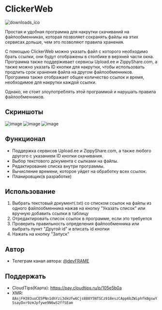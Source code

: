 # ClickerWeb
![downloads_ico](https://user-images.githubusercontent.com/94005290/222178334-8b951188-065b-440d-afa7-7f496bd899e5.png)

Простая и удобная программа для накрутки скачиваний на файлообменниках, которая позволяет сохранять файлы на этих сервисах дольше,
чем это позволяют правила хранения.

С помощью ClickerWeb можно указать файл с которого необходимо брать ссылки, они будут отображены в столбике в верхней части окна.
Программа также поддерживает сервисы Upload.ee и ZippyShare.com, а также можно указать ID кнопки для накрутки, чтобы использовать продлить срок хранения файла на другом файлообменников.
Программа также отображает общее количество ссылок и время, необходимое для накрутки каждой ссылки.

Однако, не стоит злоупотреблять этой программой и нарушать правила файлообменников.
## Скриншоты
![image](https://user-images.githubusercontent.com/94005290/222181211-634708c0-79cf-4136-bd86-3737e9288205.png)
![image](https://user-images.githubusercontent.com/94005290/222181669-ece7b24a-628e-4031-aa31-5a78ba2e75c2.png)
![image](https://user-images.githubusercontent.com/94005290/222181319-868b95c8-13ff-45a2-81ef-7a5a5cd5e9aa.png)

## Функционал
- Поддержка сервисов Upload.ee и ZippyShare.com, а также любого другого с указанием ID кнопки скачивания.
- Выбор текстового документа с сылками на файлы.
- Редактирование списка внутри программы.
- Вычисление времени, которое уйдет на обработку всех ссылок.
- Планировщик(в разработке)

## Использование
1) Выбрать текстовый документ(.txt) со списком ссылок на файлы из одного файлообменника нажав на кнопку "Указать список" или вручную добавить ссылки в таблицу
2) Отредактировать список ссылок в программе, если это требуется
3) Проверить правильность определения файлообменника или выбрать пункт "Другой id" и вписать id кнопки
4) Нажать на кнопку "Запуск"

## Автор
- Телеграм канал автора: [@devFRAME](https://t.me/devFRAME)

## Поддержать
- CloudTips(Карта): https://pay.cloudtips.ru/p/105e5b0a
- XMR: ```8AsjFH383uoCE5PNn1dhYzi3dkUfw6Cjs888Y5NTSCz918eszCApp6bZWiphfkBgswYSsayDxr9zmJpfywe9N6wS2ffSEam```
